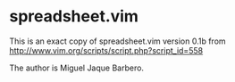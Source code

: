 # spreadsheet.vim

This is an exact copy of spreadsheet.vim version 0.1b from http://www.vim.org/scripts/script.php?script_id=558

The author is Miguel Jaque Barbero.
